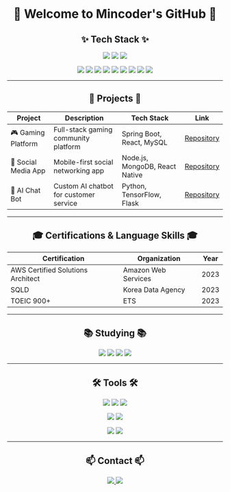 <div align="center">

# **🌟 Welcome to Mincoder's GitHub 🌟**

## **✨ Tech Stack ✨**

<p>
  <img src="https://img.shields.io/badge/javascript-F7DF1E.svg?style=for-the-badge&logo=javascript&logoColor=20232a" />
  <img src="https://img.shields.io/badge/html5-E34F26.svg?style=for-the-badge&logo=html5&logoColor=white" />
  <img src="https://img.shields.io/badge/css3-1572B6.svg?style=for-the-badge&logo=css3&logoColor=white" />
</p>
<p>
  <img src="https://img.shields.io/badge/spring-6DB33F.svg?style=for-the-badge&logo=spring&logoColor=white" />
  <img src="https://img.shields.io/badge/java-007396.svg?style=for-the-badge&logo=openjdk&logoColor=white" />
  <img src="https://img.shields.io/badge/mysql-4479A1.svg?style=for-the-badge&logo=mysql&logoColor=white" />
  <img src="https://img.shields.io/badge/thymeleaf-005F0F.svg?style=for-the-badge&logo=thymeleaf&logoColor=white" />
  <img src="https://img.shields.io/badge/node.js-339933.svg?style=for-the-badge&logo=node.js&logoColor=white" />
  <img src="https://img.shields.io/badge/aws-FF9900.svg?style=for-the-badge&logo=amazonaws&logoColor=white" />
  <img src="https://img.shields.io/badge/docker-2496ED.svg?style=for-the-badge&logo=docker&logoColor=white" />
  <img src="https://img.shields.io/badge/c++-00599C.svg?style=for-the-badge&logo=c%2B%2B&logoColor=white" />
  <img src="https://img.shields.io/badge/python-FF0000.svg?style=for-the-badge&logo=python&logoColor=white" />
</p>
</div>

---

<div align="center">

## **🚀 Projects 🚀**

| Project | Description | Tech Stack | Link |
|---------|------------|------------|------|
| 🎮 Gaming Platform | Full-stack gaming community platform | Spring Boot, React, MySQL | [Repository](https://github.com/username/project1) |
| 📱 Social Media App | Mobile-first social networking app | Node.js, MongoDB, React Native | [Repository](https://github.com/username/project2) |
| 🤖 AI Chat Bot | Custom AI chatbot for customer service | Python, TensorFlow, Flask | [Repository](https://github.com/username/project3) |

</div>

---

<div align="center">

## **🎓 Certifications & Language Skills 🎓**

| Certification | Organization | Year |
|--------------|--------------|------|
| AWS Certified Solutions Architect | Amazon Web Services | 2023 |
| SQLD | Korea Data Agency | 2023 |
| TOEIC 900+ | ETS | 2023 |

</div>

---

<div align="center">

## **📚 Studying 📚**

<p>
  <img src="https://img.shields.io/badge/typescript-007ACC.svg?style=for-the-badge&logo=typescript&logoColor=white" />
  <img src="https://img.shields.io/badge/React%20Query-FF4154?style=for-the-badge&logo=react%20query&logoColor=white" />
  <img src="https://img.shields.io/badge/Recoil-3578E5?style=for-the-badge&logo=recoil&logoColor=white" />
  <img src="https://img.shields.io/badge/nunjucks-3C813E.svg?style=for-the-badge&logo=nunjucks&logoColor=white" />
</p>

</div>

---

<div align="center">

## **🛠 Tools 🛠**

<p>
  <img src="https://img.shields.io/badge/git-F05033.svg?style=for-the-badge&logo=git&logoColor=white" />
  <img src="https://img.shields.io/badge/github-181717.svg?style=for-the-badge&logo=github&logoColor=white" />
  <img src="https://img.shields.io/badge/Notion-F3F3F3.svg?style=for-the-badge&logo=notion&logoColor=black" />
</p>
<p>
  <img src="https://img.shields.io/badge/adobe%20photoshop-08253c.svg?style=for-the-badge&logo=adobe%20photoshop&logoColor=37abff" />
  <img src="https://img.shields.io/badge/figma-F24E1E.svg?style=for-the-badge&logo=figma&logoColor=white" />
</p>
<p>
  <img src="https://img.shields.io/badge/VSCode-2C2C32.svg?style=for-the-badge&logo=visual-studio-code&logoColor=22ABF3" />
  <img src="https://img.shields.io/badge/jupyter-2C2C32.svg?style=for-the-badge&logo=jupyter&logoColor=F37726" />
</p>

</div>

---

<div align="center">

## **📫 Contact 📫**

<p>
  <a href="https://velog.io/@mincheol0810/posts">
    <img src="https://img.shields.io/badge/Velog-1EBC8F?style=for-the-badge&logo=velog&logoColor=white" />
  </a>
  <a href="mailto:minchul0123@gmail.com">
    <img src="https://img.shields.io/badge/minchul0123@gmail.com-D14836?style=for-the-badge&logo=gmail&logoColor=white" />
  </a>
</p>

</div>
